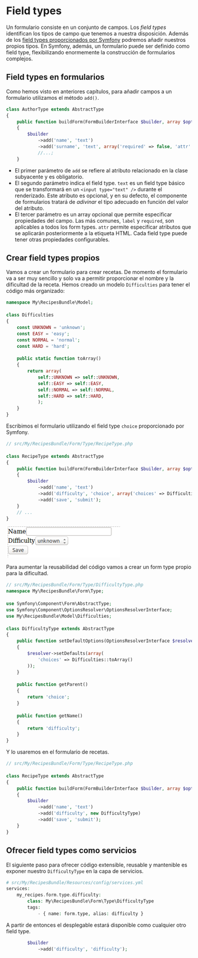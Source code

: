 # Field types

Un formulario consiste en un conjunto de campos. Los _field types_ identifican los tipos de campo que tenemos a nuestra disposición. Además de los [field types proporcionados por Symfony](http://symfony.com/doc/current/reference/forms/types.html) podremos añadir nuestros propios tipos. En Symfony, además, un formulario puede ser definido como field type, flexibilizando enormemente la construcción de formularios complejos.


## Field types en formularios

Como hemos visto en anteriores capítulos, para añadir campos a un formulario utilizamos el método `add()`.

```php
class AuthorType extends AbstractType
{
    public function buildForm(FormBuilderInterface $builder, array $options)
    {
        $builder
        	->add('name', 'text')
            ->add('surname', 'text', array('required' => false, 'attr' => array('class' => 'surname')))
            //...;
    }
```

- El primer parámetro de `add` se refiere al atributo relacionado en la clase subyacente y es obligatorio.
- El segundo parámetro indica el field type. `text` es un field type básico que se transformará en un `<input type="text" />` durante el renderizado. Este atributo es opcional, y en su defecto, el componente de formularios tratará de _adivinar_ el tipo adecuado en función del valor del atributo.
- El tercer parámetro es un array opcional que permite especificar propiedades del campo. Las más comunes, `label` y `required`, son aplicables a todos los form types. `attr` permite especificar atributos que se aplicarán posteriormente a la etiqueta HTML. Cada field type puede tener otras propiedades configurables.



## Crear field types propios

Vamos a crear un formulario para crear recetas. De momento el formulario va a ser muy sencillo y solo va a permitir proporcionar el nombre y la dificultad de la receta. Hemos creado un modelo `Difficulties` para tener el código más organizado:

```php
namespace My\RecipesBundle\Model;

class Difficulties
{
    const UNKNOWN = 'unknown';
    const EASY = 'easy';
    const NORMAL = 'normal';
    const HARD = 'hard';

    public static function toArray()
    {
    	return array(
    		self::UNKNOWN => self::UNKNOWN,
    		self::EASY => self::EASY,
    		self::NORMAL => self::NORMAL,
    		self::HARD => self::HARD,
    		);
    }
}
```

Escribimos el formulario utilizando el field type `choice` proporcionado por Symfony.

```php
// src/My/RecipesBundle/Form/Type/RecipeType.php

class RecipeType extends AbstractType
{
    public function buildForm(FormBuilderInterface $builder, array $options)
    {
        $builder
            ->add('name', 'text')
            ->add('difficulty', 'choice', array('choices' => Difficulties::toArray()))
            ->add('save', 'submit');
    }
    // ...
}
```

![Formulario de Recipe](form-recipe.png "Formulario de Recipe")

Para aumentar la reusabilidad del código vamos a crear un form type propio para la dificultad.

```php
// src/My/RecipesBundle/Form/Type/DifficultyType.php
namespace My\RecipesBundle\Form\Type;

use Symfony\Component\Form\AbstractType;
use Symfony\Component\OptionsResolver\OptionsResolverInterface;
use My\RecipesBundle\Model\Difficulties;

class DifficultyType extends AbstractType
{
    public function setDefaultOptions(OptionsResolverInterface $resolver)
    {
        $resolver->setDefaults(array(
            'choices' => Difficulties::toArray()
        ));
    }

    public function getParent()
    {
        return 'choice';
    }

    public function getName()
    {
        return 'difficulty';
    }
}
```

Y lo usaremos en el formulario de recetas.

```php
// src/My/RecipesBundle/Form/Type/RecipeType.php

class RecipeType extends AbstractType
{
    public function buildForm(FormBuilderInterface $builder, array $options)
    {
        $builder
            ->add('name', 'text')
            ->add('difficulty', new DifficultyType)
            ->add('save', 'submit');
    }
}
```


## Ofrecer field types como servicios
El siguiente paso para ofrecer código extensible, reusable y mantenible es exponer nuestro `DifficultyType` en la capa de servicios.

```php
# src/My/RecipesBundle/Resources/config/services.yml
services:
    my_recipes.form.type.difficulty:
        class: My\RecipesBundle\Form\Type\DifficultyType
        tags:
            - { name: form.type, alias: difficulty }
```

A partir de entonces el desplegable estará disponible como cualquier otro field type.

```php
        $builder
            ->add('difficulty', 'difficulty');
```
